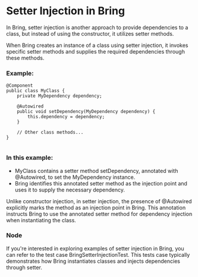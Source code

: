 # Setter Injection in Bring

In Bring, setter injection is another approach to provide dependencies to a class, but instead of using the constructor, it utilizes setter methods.

When Bring creates an instance of a class using setter injection, it invokes specific setter methods and supplies the required dependencies through these methods.

###  Example:

```
@Component
public class MyClass {
    private MyDependency dependency;

    @Autowired
    public void setDependency(MyDependency dependency) {
        this.dependency = dependency;
    }

    // Other class methods...
}


```

### In this example:

- MyClass contains a setter method setDependency, annotated with @Autowired, to set the MyDependency instance.
- Bring identifies this annotated setter method as the injection point and uses it to supply the necessary dependency.

Unlike constructor injection, in setter injection, the presence of @Autowired explicitly marks the method as an injection point in Bring. 
This annotation instructs Bring to use the annotated setter method for dependency injection when instantiating the class.


### Node

If you're interested in exploring examples of setter injection in Bring, you can refer to the test case BringSetterInjectionTest.
This tests case typically demonstrates how Bring instantiates classes and injects dependencies through setter.